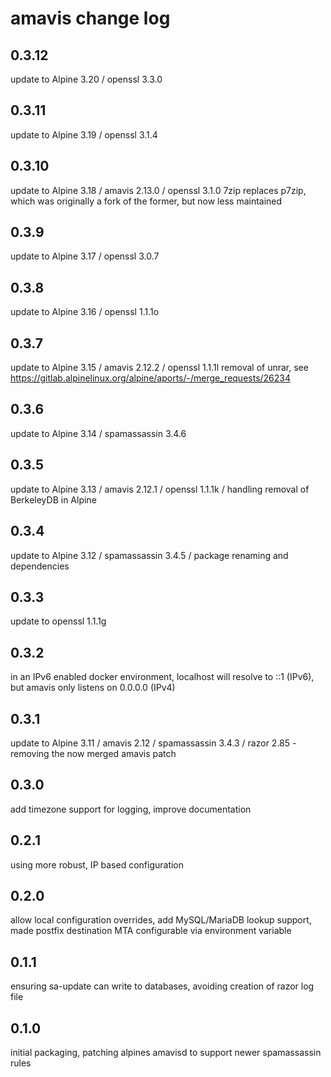 # amavis change log

## 0.3.12
update to Alpine 3.20 / openssl 3.3.0

## 0.3.11
update to Alpine 3.19 / openssl 3.1.4

## 0.3.10
update to Alpine 3.18 / amavis 2.13.0 / openssl 3.1.0
7zip replaces p7zip, which was originally a fork of the former, but now less maintained

## 0.3.9
update to Alpine 3.17 / openssl 3.0.7

## 0.3.8
update to Alpine 3.16 / openssl 1.1.1o

## 0.3.7
update to Alpine 3.15 / amavis 2.12.2 / openssl 1.1.1l
removal of unrar, see https://gitlab.alpinelinux.org/alpine/aports/-/merge_requests/26234

## 0.3.6
update to Alpine 3.14 / spamassassin 3.4.6

## 0.3.5
update to Alpine 3.13 / amavis 2.12.1 / openssl 1.1.1k / handling removal of BerkeleyDB in Alpine

## 0.3.4
update to Alpine 3.12 / spamassassin 3.4.5 / package renaming and dependencies

## 0.3.3
update to openssl 1.1.1g

## 0.3.2
in an IPv6 enabled docker environment, localhost will resolve to ::1 (IPv6), but amavis only listens on 0.0.0.0 (IPv4)

## 0.3.1
update to Alpine 3.11 / amavis 2.12 / spamassassin 3.4.3 / razor 2.85 - removing the now merged amavis patch

## 0.3.0
add timezone support for logging, improve documentation

## 0.2.1
using more robust, IP based configuration

## 0.2.0
allow local configuration overrides, add MySQL/MariaDB lookup support, made
postfix destination MTA configurable via environment variable

## 0.1.1
ensuring sa-update can write to databases, avoiding creation of razor log file

## 0.1.0
initial packaging, patching alpines amavisd to support newer spamassassin rules
